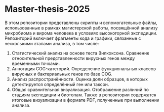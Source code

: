 # Master-thesis-2025
В этом репозитории представлены скрипты и вспомогательные файлы, использованные в рамках магистерской работы, посвящённой анализу микробиома и вирома человека в условиях высокогорной экспедиции.
Репозиторий включает фрагменты кода и графики, связанные с несколькими этапами анализа, в том числе:
1. Статистический анализ на основе теста Вилкоксона.
Сравнение относительной представленности вирусных генов между временными точками.
2. Аннотация COG-категорий.
Определение функциональных классов вирусных и бактериальных генов по базе COG.
3. Анализ распространённости.
Оценка доли образцов, в которых детектируется определённый ген или таксон.
4. Общая сравнительная визуализация. 
Отображение различий по стадиям экспедиции и биотопам.
Также в репозитории содержатся итоговые визуализации в формате PDF, полученные при выполнении анализа.
